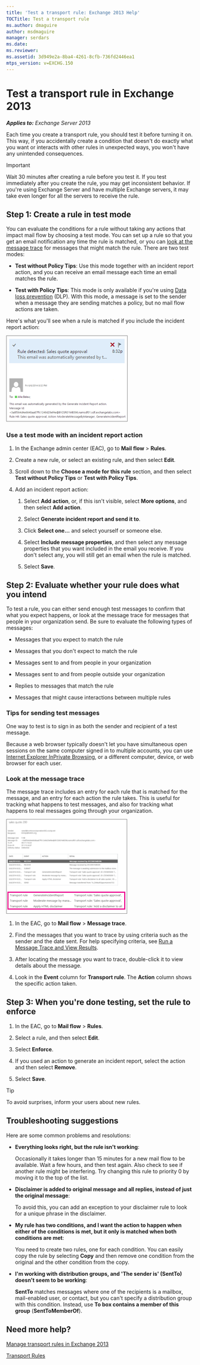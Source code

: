 ```yaml
---
title: 'Test a transport rule: Exchange 2013 Help'
TOCTitle: Test a transport rule
ms.author: dmaguire
author: msdmaguire
manager: serdars
ms.date: 
ms.reviewer: 
ms.assetid: 3d949e2a-8ba4-4261-8cfb-736fd2446ea1
mtps_version: v=EXCHG.150
---
```


# Test a transport rule in Exchange 2013

_**Applies to:** Exchange Server 2013_

Each time you create a transport rule, you should test it before turning it on. This way, if you accidentally create a condition that doesn't do exactly what you want or interacts with other rules in unexpected ways, you won't have any unintended consequences.

> [!IMPORTANT]
> Wait 30 minutes after creating a rule before you test it. If you test immediately after you create the rule, you may get inconsistent behavior. If you're using Exchange Server and have multiple Exchange servers, it may take even longer for all the servers to receive the rule.

## Step 1: Create a rule in test mode

You can evaluate the conditions for a rule without taking any actions that impact mail flow by choosing a test mode. You can set up a rule so that you get an email notification any time the rule is matched, or you can [look at the message trace](#look-at-the-message-trace) for messages that might match the rule. There are two test modes:

- **Test without Policy Tips**: Use this mode together with an incident report action, and you can receive an email message each time an email matches the rule.

- **Test with Policy Tips**: This mode is only available if you're using [Data loss prevention](data-loss-prevention-exchange-2013-help.md) (DLP). With this mode, a message is set to the sender when a message they are sending matches a policy, but no mail flow actions are taken.

Here's what you'll see when a rule is matched if you include the incident report action:

![Message sent when rule is detected](images/TA_EX_Rule_Detected.png)

### Use a test mode with an incident report action

1. In the Exchange admin center (EAC), go to **Mail flow** \> **Rules**.

2. Create a new rule, or select an existing rule, and then select **Edit**.

3. Scroll down to the **Choose a mode for this rule** section, and then select **Test without Policy Tips** or **Test with Policy Tips**.

4. Add an incident report action:

   1. Select **Add action**, or, if this isn't visible, select **More options**, and then select **Add action**.

   2. Select **Generate incident report and send it to**.

   3. Click **Select one...** and select yourself or someone else.

   4. Select **Include message properties**, and then select any message properties that you want included in the email you receive. If you don't select any, you will still get an email when the rule is matched.

   5. Select **Save**.

## Step 2: Evaluate whether your rule does what you intend

To test a rule, you can either send enough test messages to confirm that what you expect happens, or look at the message trace for messages that people in your organization send. Be sure to evaluate the following types of messages:

- Messages that you expect to match the rule

- Messages that you don't expect to match the rule

- Messages sent to and from people in your organization

- Messages sent to and from people outside your organization

- Replies to messages that match the rule

- Messages that might cause interactions between multiple rules

### Tips for sending test messages

One way to test is to sign in as both the sender and recipient of a test message.

Because a web browser typically doesn't let you have simultaneous open sessions on the same computer signed in to multiple accounts, you can use [Internet Explorer InPrivate Browsing](https://go.microsoft.com/fwlink/p/?LinkId=402784), or a different computer, device, or web browser for each user.

### Look at the message trace

The message trace includes an entry for each rule that is matched for the message, and an entry for each action the rule takes. This is useful for tracking what happens to test messages, and also for tracking what happens to real messages going through your organization.

![Message trace showing transport rule actions](images/TA_EX_Rule_Trace.png)

1. In the EAC, go to **Mail flow** \> **Message trace**.

2. Find the messages that you want to trace by using criteria such as the sender and the date sent. For help specifying criteria, see [Run a Message Trace and View Results](http://technet.microsoft.com/library/74a9fc59-7e0e-4832-baf9-2a86418b0079.aspx).

3. After locating the message you want to trace, double-click it to view details about the message.

4. Look in the **Event** column for **Transport rule**. The **Action** column shows the specific action taken.

## Step 3: When you're done testing, set the rule to enforce

1. In the EAC, go to **Mail flow** \> **Rules**.

2. Select a rule, and then select **Edit**.

3. Select **Enforce**.

4. If you used an action to generate an incident report, select the action and then select **Remove**.

5. Select **Save**.

> [!TIP]
> To avoid surprises, inform your users about new rules.

## Troubleshooting suggestions

Here are some common problems and resolutions:

- **Everything looks right, but the rule isn't working**:

  Occasionally it takes longer than 15 minutes for a new mail flow to be available. Wait a few hours, and then test again. Also check to see if another rule might be interfering. Try changing this rule to priority 0 by moving it to the top of the list.

- **Disclaimer is added to original message and all replies, instead of just the original message**:

  To avoid this, you can add an exception to your disclaimer rule to look for a unique phrase in the disclaimer.

- **My rule has two conditions, and I want the action to happen when either of the conditions is met, but it only is matched when both conditions are met**:

  You need to create two rules, one for each condition. You can easily copy the rule by selecting **Copy** and then remove one condition from the original and the other condition from the copy.

- **I'm working with distribution groups, and 'The sender is' (SentTo) doesn't seem to be working**:

  **SentTo** matches messages where one of the recipients is a mailbox, mail-enabled user, or contact, but you can't specify a distribution group with this condition. Instead, use **To box contains a member of this group** (**SentToMemberOf**).

## Need more help?

[Manage transport rules in Exchange 2013](manage-transport-rules-exchange-2013-help.md)

[Transport Rules](http://technet.microsoft.com/library/c3d2031c-fb7b-4866-8ae1-32928d0138ef.aspx)
